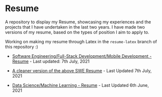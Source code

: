 # Resume
A repository to display my Resume, showcasing my experiences and the projects that I have undertaken in the last two years. I have made two versions of my resume, based on the types of position I aim to apply to.

Working on making my resume through Latex in the `resume-latex` branch of this repository :)

- [Software Engineering/Full-Stack Development/Mobile Development - Resume](https://drive.google.com/file/d/11yw-lBgJ9av520oXWTSlMVXoeTlP9RcC/view?usp=sharing) - Last updated: 7th July, 2021

- [A cleaner version of the above SWE Resume](https://drive.google.com/file/d/1qjjQEnt9hK3LSBTuC8jtJMtNDzWaHwQp/view?usp=sharing) - Last Updated 7th July, 2021

- [Data Science/Machine Learning - Resume](https://drive.google.com/file/d/1057YfSq6xQxEpTQ88qYOHn8fNVcgHuu9/view?usp=sharing) - Last Updated 6th June, 2021

